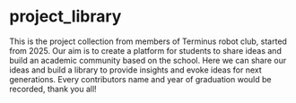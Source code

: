 # project_library
This is the project collection from members of Terminus robot club, started from 2025.
Our aim is to create a platform for students to share ideas and build an academic community based on the school.
Here we can share our ideas and build a library to provide insights and evoke ideas for next generations.
Every contributors name and year of graduation would be recorded, thank you all!
